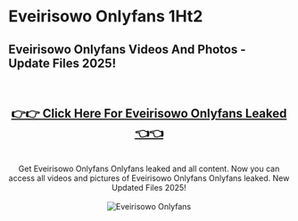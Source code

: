 # Eveirisowo Onlyfans 1Ht2

<h2>Eveirisowo Onlyfans Videos And Photos - Update Files 2025!</h2>
<br>
<div align="center">
<h2><a href="https://213.232.235.80/live/video.php?q=eveirisowo-onlyfans" rel="nofollow">👉👉 Click Here For Eveirisowo Onlyfans Leaked 👈👈</a></h2>

<br>
Get Eveirisowo Onlyfans Onlyfans leaked and all content. Now you can access all videos and pictures of Eveirisowo Onlyfans Onlyfans leaked. New Updated Files 2025!
<br>
<br>
<a href="https://213.232.235.80/live/video.php?q=eveirisowo-onlyfans" rel="nofollow" data-target="animated-image.originalLink"><img src="https://i.imgur.com/dJHk4Zq.gif" alt="Eveirisowo Onlyfans" style="max-width: 100%; display: inline-block;" data-target="animated-image.originalImage"></a>
</div>
<br>